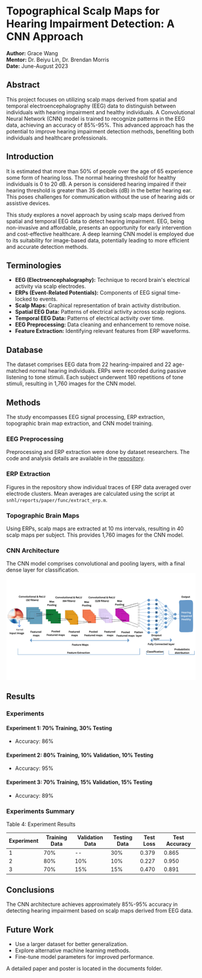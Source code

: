 # Topographical Scalp Maps for Hearing Impairment Detection: A CNN Approach

**Author:** Grace Wang  <br>
**Mentor:** Dr. Beiyu Lin, Dr. Brendan Morris <br>
**Date:** June-August 2023

## Abstract

This project focuses on utilizing scalp maps derived from spatial and temporal electroencephalography (EEG) data to distinguish between individuals with hearing impairment and healthy individuals. A Convolutional Neural Network (CNN) model is trained to recognize patterns in the EEG data, achieving an accuracy of 85%-95%. This advanced approach has the potential to improve hearing impairment detection methods, benefiting both individuals and healthcare professionals.

## Introduction
 It is estimated that more than 50% of people over the age of 65 experience some form of hearing loss. 
The normal hearing threshold for healthy individuals is 0 to 20 dB. A person is considered hearing impaired if their hearing threshold is greater than 35 decibels (dB) in the better hearing ear. This poses challenges for communication without the use of hearing aids or assistive devices.

This study explores a novel approach by using scalp maps derived from spatial and temporal EEG data to detect hearing impairment. EEG, being non-invasive and affordable, presents an opportunity for early intervention and cost-effective healthcare. A deep learning CNN model is employed due to its suitability for image-based data, potentially leading to more efficient and accurate detection methods.

## Terminologies

- **EEG (Electroencephalography):** Technique to record brain's electrical activity via scalp electrodes.
- **ERPs (Event-Related Potentials):** Components of EEG signal time-locked to events.
- **Scalp Maps:** Graphical representation of brain activity distribution.
- **Spatial EEG Data:** Patterns of electrical activity across scalp regions.
- **Temporal EEG Data:** Patterns of electrical activity over time.
- **EEG Preprocessing:** Data cleaning and enhancement to remove noise.
- **Feature Extraction:** Identifying relevant features from ERP waveforms.

## Database

The dataset comprises EEG data from 22 hearing-impaired and 22 age-matched normal hearing individuals. ERPs were recorded during passive listening to tone stimuli. Each subject underwent 180 repetitions of tone stimuli, resulting in 1,760 images for the CNN model.

## Methods

The study encompasses EEG signal processing, ERP extraction, topographic brain map extraction, and CNN model training.

### EEG Preprocessing

Preprocessing and ERP extraction were done by dataset researchers. The code and analysis details are available in the [repository](https://gitlab.com/sfugl/snhl).

### ERP Extraction

Figures in the repository show individual traces of ERP data averaged over electrode clusters. Mean averages are calculated using the script at `snhl/reports/paper/func/extract_erp.m`.

### Topographic Brain Maps

Using ERPs, scalp maps are extracted at 10 ms intervals, resulting in 40 scalp maps per subject. This provides 1,760 images for the CNN model.

### CNN Architecture

The CNN model comprises convolutional and pooling layers, with a final dense layer for classification.
![Visual representation of CNN model](CNNArchitecture.png)

## Results

### Experiments

#### Experiment 1: 70% Training, 30% Testing

- Accuracy: 86%

#### Experiment 2: 80% Training, 10% Validation, 10% Testing

- Accuracy: 95%

#### Experiment 3: 70% Training, 15% Validation, 15% Testing

- Accuracy: 89%

### Experiments Summary

Table 4: Experiment Results

| Experiment | Training Data | Validation Data | Testing Data | Test Loss | Test Accuracy |
|------------|---------------|-----------------|--------------|-----------|--------------|
| 1          | 70%           | --              | 30%          | 0.379     | 0.865        |
| 2          | 80%           | 10%             | 10%          | 0.227     | 0.950        |
| 3          | 70%           | 15%             | 15%          | 0.470     | 0.891        |

## Conclusions

The CNN architecture achieves approximately 85%-95% accuracy in detecting hearing impairment based on scalp maps derived from EEG data.

## Future Work

- Use a larger dataset for better generalization.
- Explore alternative machine learning methods.
- Fine-tune model parameters for improved performance.

A detailed paper and poster is located in the documents folder.
